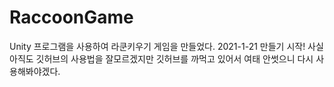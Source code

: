 # RaccoonGame
Unity 프로그램을 사용하여 라쿤키우기 게임을 만들었다.  2021-1-21 만들기 시작!
사실 아직도 깃허브의 사용법을 잘모르겠지만 깃허브를 까먹고 있어서 여태 안썻으니 다시 사용해봐야겠다.
